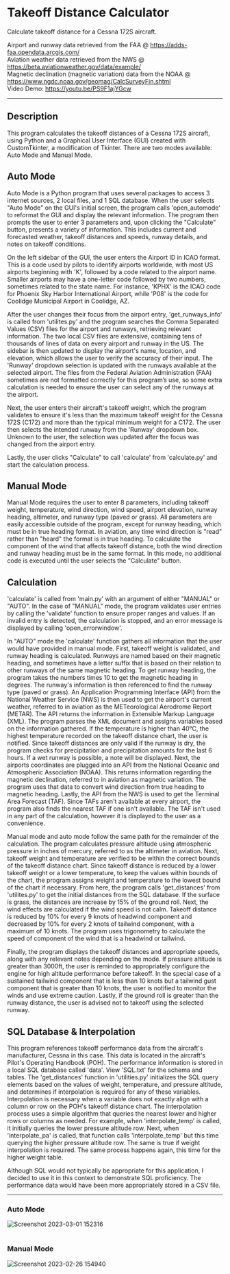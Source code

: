 # Takeoff Distance Calculator
Calculate takeoff distance for a Cessna 172S aircraft.

Airport and runway data retrieved from the FAA @ https://adds-faa.opendata.arcgis.com/  
Aviation weather data retrieved from the NWS @ https://beta.aviationweather.gov/data/example/  
Magnetic declination (magnetic variation) data from the NOAA @ https://www.ngdc.noaa.gov/geomag/CalcSurveyFin.shtml  
Video Demo: https://youtu.be/PS9F1ajYGcw

---
## Description
This program calculates the takeoff distances of a Cessna 172S aircraft, using Python and a Graphical User Interface (GUI) created with CustomTkinter, a modification of Tkinter. There are two modes available: Auto Mode and Manual Mode. 

## Auto Mode
Auto Mode is a Python program that uses several packages to access 3 internet sources, 2 local files, and 1 SQL database. When the user selects "Auto Mode" on the GUI's initial screen, the program calls 'open_automode' to reformat the GUI and display the relevant information. The program then prompts the user to enter 3 parameters and, upon clicking the "Calculate" button, presents a variety of information. This includes current and forecasted weather, takeoff distances and speeds, runway details, and notes on takeoff conditions.

On the left sidebar of the GUI, the user enters the Airport ID in ICAO format. This is a code used by pilots to identify airports worldwide, with most US airports beginning with 'K', followed by a code related to the airport name. Smaller airports may have a one-letter code followed by two numbers, sometimes related to the state name. For instance, 'KPHX' is the ICAO code for Phoenix Sky Harbor International Airport, while 'P08' is the code for Coolidge Municipal Airport in Coolidge, AZ.

After the user changes their focus from the airport entry, 'get_runways_info' is called from 'utilites.py' and the program searches the Comma Separated Values (CSV) files for the airport and runways, retrieving relevant information. The two local CSV files are extensive, containing tens of thousands of lines of data on every airport and runway in the US. The sidebar is then updated to display the airport's name, location, and elevation, which allows the user to verify the accuracy of their input. The 'Runway' dropdown selection is updated with the runways available at the selected airport. The files from the Federal Aviation Administration (FAA) sometimes are not formatted correctly for this program’s use, so some extra calculation is needed to ensure the user can select any of the runways at the airport.

Next, the user enters their aircraft's takeoff weight, which the program validates to ensure it's less than the maximum takeoff weight for the Cessna 172S (C172) and more than the typical minimum weight for a C172. The user then selects the intended runway from the 'Runway' dropdown box. Unknown to the user, the selection was updated after the focus was changed from the airport entry.

Lastly, the user clicks "Calculate" to call 'calculate' from 'calculate.py' and start the calculation process.
  
## Manual Mode
Manual Mode requires the user to enter 8 parameters, including takeoff weight, temperature, wind direction, wind speed, airport elevation, runway heading, altimeter, and runway type (paved or grass). All parameters are easily accessible outside of the program, except for runway heading, which must be in true heading format. In aviation, any time wind direction is "read" rather than "heard" the format is in true heading. To calculate the component of the wind that affects takeoff distance, both the wind direction and runway heading must be in the same format. In this mode, no additional code is executed until the user selects the "Calculate" button.

## Calculation
'calculate' is called from 'main.py' with an argument of either "MANUAL" or "AUTO". In the case of "MANUAL" mode, the program validates user entries by calling the 'validate' function to ensure proper ranges and values. If an invalid entry is detected, the calculation is stopped, and an error message is displayed by calling 'open_errorwindow'.

In "AUTO" mode the 'calculate' function gathers all information that the user would have provided in manual mode. First, takeoff weight is validated, and runway heading is calculated. Runways are named based on their magnetic heading, and sometimes have a letter suffix that is based on their relation to other runways of the same magnetic heading. To get runway heading, the program takes the numbers times 10 to get the magnetic heading in degrees. The runway's information is then referenced to find the runway type (paved or grass). An Application Programming Interface (API) from the National Weather Service (NWS) is then used to get the airport's current weather, referred to in aviation as the METeorological Aerodrome Report (METAR). The API returns the information in Extensible Markup Language (XML). The program parses the XML document and assigns variables based on the information gathered. If the temperature is higher than 40°C, the highest temperature recorded on the takeoff distance chart, the user is notified. Since takeoff distances are only valid if the runway is dry, the program checks for precipitation and precipitation amounts for the last 6 hours. If a wet runway is possible, a note will be displayed. Next, the airports coordinates are plugged into an API from the National Oceanic and Atmospheric Association (NOAA). This returns information regarding the magnetic declination, referred to in aviation as magnetic variation. The program uses that data to convert wind direction from true heading to magnetic heading. Lastly, the API from the NWS is used to get the Terminal Area Forecast (TAF). Since TAFs aren't available at every airport, the program also finds the nearest TAF if one isn't available. The TAF isn't used in any part of the calculation, however it is displayed to the user as a convenience.

Manual mode and auto mode follow the same path for the remainder of the calculation. The program calculates pressure altitude using atmospheric pressure in inches of mercury, referred to as the altimeter in aviation. Next, takeoff weight and temperature are verified to be within the correct bounds of the takeoff distance chart. Since takeoff distance is reduced by a lower takeoff weight or a lower temperature, to keep the values within bounds of the chart, the program assigns weight and temperature to the lowest bound of the chart if necessary. From here, the program calls 'get_distances' from 'utilites.py' to get the initial distances from the SQL database. If the surface is grass, the distances are increase by 15% of the ground roll. Next, the wind effects are calculated if the wind speed is not calm. Takeoff distance is reduced by 10% for every 9 knots of headwind component and decreased by 10% for every 2 knots of tailwind component, with a maximum of 10 knots. The program uses trigonometry to calculate the speed of component of the wind that is a headwind or tailwind. 

Finally, the program displays the takeoff distances and appropriate speeds, along with any relevant notes depending on the mode. If pressure altitude is greater than 3000ft, the user is reminded to appropriately configure the engine for high altitude performance before takeoff. In the special case of a sustained tailwind component that is less than 10 knots but a tailwind gust component that is greater than 10 knots, the user is notified to monitor the winds and use extreme caution. Lastly, if the ground roll is greater than the runway distance, the user is advised not to takeoff using the selected runway.

## SQL Database & Interpolation
This program references takeoff performance data from the aircraft's manufacturer, Cessna in this case. This data is located in the aircraft's Pilot's Operating Handbook (POH). The performance information is stored in a local SQL database called 'data'. View 'SQL.txt' for the schema and tables. The 'get_distances' function in 'utilities.py' initializes the SQL query elements based on the values of weight, temperature, and pressure altitude, and determines if interpolation is required for any of these variables. Interpolation is necessary when a variable does not exactly align with a column or row on the POH's takeoff distance chart. The interpolation process uses a simple algorithm that queries the nearest lower and higher rows or columns as needed. For example, when 'interpolate_temp' is called, it initially queries the lower pressure altitude row. Next, when 'interpolate_pa' is called, that function calls 'interpolate_temp' but this time querying the higher pressure altitude row. The same is true if weight interpolation is required. The same process happens again, this time for the higher weight table.

Although SQL would not typically be appropriate for this application, I decided to use it in this context to demonstrate SQL proficiency. The performance data would have been more appropriately stored in a CSV file.

---
### Auto Mode

![Screenshot 2023-03-01 152316](https://user-images.githubusercontent.com/122923063/222279343-37b78d68-8da6-4a04-840e-a42920b8cb9c.png)

#

### Manual Mode

![Screenshot 2023-02-26 154940](https://user-images.githubusercontent.com/122923063/221442286-a4803f62-ecda-4b2b-821e-338bad4aff62.png)
